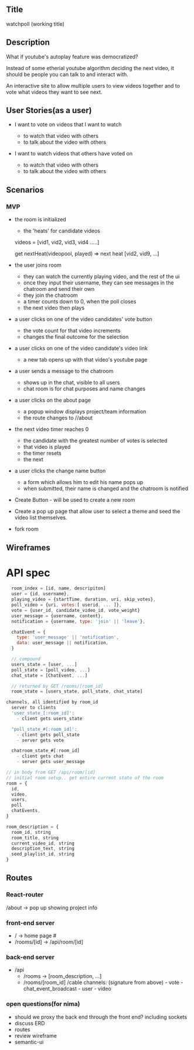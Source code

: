 ## Title

watchpoll (working title)

## Description

What if youtube's autoplay feature was democratized?

Instead of some etherial youtube algorithm deciding the next video, it should be people you can talk to and interact with.

An interactive site to allow multiple users to view videos together and to vote what videos they want to see next.

## User Stories(as a user)

- I want to vote on videos that I want to watch

  - to watch that video with others
  - to talk about the video with others

- I want to watch videos that others have voted on
  - to watch that video with others
  - to talk about the video with others

## Scenarios

### MVP

- the room is initialized

  - the 'heats' for candidate videos

  videos = [vid1, vid2, vid3, vid4 .....]

  get
  nextHeat(videopool, played) => next heat [vid2, vid9, ...]

- the user joins room

  - they can watch the currently playing video, and the rest of the ui
  - once they input their username, they can see messages in the chatroom and send their own
  - they join the chatroom
  - a timer counts down to 0, when the poll closes
  - the next video then plays

- a user clicks on one of the video candidates' vote button

  - the vote count for that video increments
  - changes the final outcome for the selection

- a user clicks on one of the video candidate's video link

  - a new tab opens up with that video's youtube page

- a user sends a message to the chatroom

  - shows up in the chat, visible to all users
  - chat room is for chat purposes and name changes

- a user clicks on the about page

  - a popup window displays project/team information
  - the route changes to /<appname>/about

- the next video timer reaches 0
  - the candidate with the greatest number of votes is selected
  - that video is played
  - the timer resets
  - the next

- a user clicks the change name button

  - a form which allows him to edit his name pops up
  - when submitted, their name is changed and the chatroom is notified

- Create Button - will be used to create a new room

- Create a pop up page that allow user to select a theme and seed the video list themselves.

- fork room

## Wireframes

# API spec

```js
  room_index = [id, name, descripiton]
  user = {id, username},
  playing_video = {startTime, duration, uri, skip_votes},
  poll_video = {uri, votes:[ userid, ... ]},
  vote = {user_id, candidate_video_id, vote_weight}
  user_message = {username, content},
  notification = {username, type: 'join' || 'leave'},

  chatEvent = {
    type: 'user_message' || 'notification',
    data: user_message || notification,
  }

  // compound
  users_state = [user, ...]
  poll_state = [poll_video, ...]
  chat_state = [ChatEvent, ...]

  // returned by GET /rooms/[room_id]
  room_state = [users_state, poll_state, chat_state]
```

```js
channels, all identified by room_id
  server to clients
  'user_state_[:room_id]':
    - client gets users_state

  "poll_state_#[:room_id]':
    - client gets poll_state
    - server gets vote

  chatroom_state_#[:room_id]
    - client gets chat
    - server gets user_message

// in body from GET /api/room/[id]
// initial room setup.. get entire current state of the room
room = {
  id,
  video,
  users,
  poll
  chatEvents,
}

room_description = {
  room_id, string
  room_title, string
  current_video_id, string
  description_text, string
  seed_playlist_id, string
}
```

## Routes

### React-router

/about -> pop up showing project info

### front-end server

- / -> home page #
- /rooms/[id] -> /api/room/[id]

### back-end server

- /api
  - /rooms -> [room_description, ...]
  - /rooms/[room_id]
    /cable
    channels: (signature from above) - vote - chat_event_broadcast - user - video

### open questions(for nima)

- should we proxy the back end through the front end? including sockets
- discuss ERD
- routes
- review wireframe
- semantic-ui

